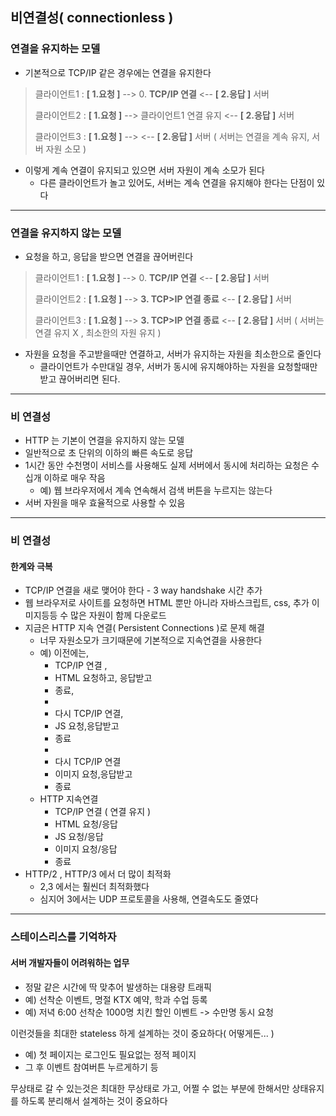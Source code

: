 ## 비연결성( connectionless )
### 연결을 유지하는 모델

- 기본적으로 TCP/IP 같은 경우에는 연결을 유지한다

> 클라이언트1 : **[ 1.요청 ]** --> 0. **TCP/IP 연결** <-- **[ 2.응답 ]** 서버
> 
> 클라이언트2 : **[ 1.요청 ]** --> 클라이언트1 연결 유지 <-- **[ 2.응답 ]** 서버
> 
> 클라이언트3 : **[ 1.요청 ]** --> <-- **[ 2.응답 ]** 서버 ( 서버는 연결을 계속 유지, 서버 자원 소모 )

- 이렇게 계속 연결이 유지되고 있으면 서버 자원이 계속 소모가 된다
  - 다른 클라이언트가 놀고 있어도, 서버는 계속 연결을 유지해야 한다는 단점이 있다

---

### 연결을 유지하지 않는 모델

- 요청을 하고, 응답을 받으면 연결을 끊어버린다

> 클라이언트1 : **[ 1.요청 ]** --> 0. **TCP/IP 연결** <-- **[ 2.응답 ]** 서버
>
> 클라이언트2 : **[ 1.요청 ]** --> **3. TCP>IP 연결 종료** <-- **[ 2.응답 ]** 서버
>
> 클라이언트3 : **[ 1.요청 ]** --> **3. TCP>IP 연결 종료** <-- **[ 2.응답 ]** 서버 ( 서버는 연결 유지 X , 최소한의 자원 유지 )

- 자원을 요청을 주고받을때만 연결하고, 서버가 유지하는 자원을 최소한으로 줄인다
  - 클라이언트가 수만대일 경우, 서버가 동시에 유지해야하는 자원을 요청할때만 받고 끊어버리면 된다.

---

### 비 연결성

- HTTP 는 기본이 연결을 유지하지 않는 모델
- 일반적으로 초 단위의 이하의 빠른 속도로 응답
- 1시간 동안 수천명이 서비스를 사용해도 실제 서버에서 동시에 처리하는 요청은 수십개 이하로 매우 작음
  - 예) 웹 브라우저에서 계속 연속해서 검색 버튼을 누르지는 않는다
- 서버 자원을 매우 효율적으로 사용할 수 있음

---

### 비 연결성
#### 한계와 극복

- TCP/IP 연결을 새로 맺어야 한다 - 3 way handshake 시간 추가
- 웹 브라우저로 사이트를 요청하면 HTML 뿐만 아니라 자바스크립트, css, 추가 이미지등등
  수 많은 자원이 함께 다운로드
- 지금은 HTTP 지속 연결( Persistent Connections )로 문제 해결
  - 너무 자원소모가 크기때문에 기본적으로 지속연결을 사용한다
  - 예) 이전에는,
    - TCP/IP 연결 , 
    - HTML 요청하고, 응답받고 
    - 종료,
    - 
    - 다시 TCP/IP 연결,
    - JS 요청,응답받고
    - 종료
    - 
    - 다시 TCP/IP 연결
    - 이미지 요청,응답받고
    - 종료
  - HTTP 지속연결
    - TCP/IP 연결 ( 연결 유지 )
    - HTML 요청/응답
    - JS 요청/응답
    - 이미지 요청/응답
    - 종료
- HTTP/2 , HTTP/3 에서 더 많이 최적화
  - 2,3 에서는 훨씬더 최적화했다
  - 심지어 3에서는 UDP 프로토콜을 사용해, 연결속도도 줄였다

---

### 스테이스리스를 기억하자
#### 서버 개발자들이 어려워하는 업무

- 정말 같은 시간에 딱 맞추어 발생하는 대용량 트래픽
- 예) 선착순 이벤트, 명절 KTX 예약, 학과 수업 등록
- 예) 저녁 6:00 선착순 1000명 치킨 할인 이벤트 -> 수만명 동시 요청

이런것들을 최대한 stateless 하게 설계하는 것이 중요하다( 어떻게든... )
- 예) 첫 페이지는 로그인도 필요없는 정적 페이지
- 그 후 이벤트 참여버튼 누르게하기 등


무상태로 갈 수 있는것은 최대한 무상태로 가고, 어쩔 수 없는 부분에 한해서만 상태유지를 하도록 분리해서 설계하는 것이 중요하다